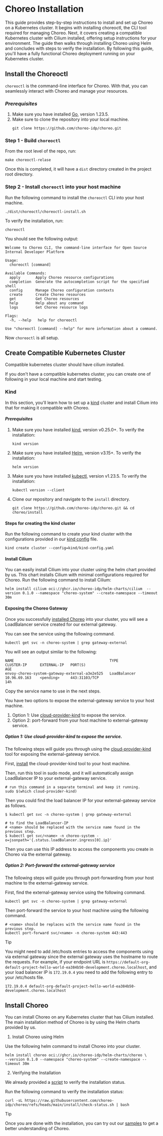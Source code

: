 # Choreo Installation

This guide provides step-by-step instructions to install and set up Choreo on a Kubernetes cluster. 
It begins with installing choreoctl, the CLI tool required for managing Choreo. 
Next, it covers creating a compatible Kubernetes cluster with Cilium installed, offering setup instructions for your environment. 
The guide then walks through installing Choreo using Helm and concludes with steps to verify the installation. 
By following this guide, you'll have a fully functional Choreo deployment running on your Kubernetes cluster.

## Install the Choreoctl

[//]: # (TODO: Refine this once we properly release the CLI as a binary.)

`choreoctl` is the command-line interface for Choreo. With that, you can seamlessly interact with Choreo and manage your resources.

### _Prerequisites_

1. Make sure you have installed [Go](https://golang.org/doc/install), version 1.23.5.
2. Make sure to clone the repository into your local machine.
   ```shell
   git clone https://github.com/choreo-idp/choreo.git
   ```


### Step 1 - Build `choreoctl`
From the root level of the repo, run:

```shell
make choreoctl-relase
```

Once this is completed, it will have a `dist` directory created in the project root directory.

### Step 2 - Install `choreoctl` into your host machine

Run the following command to install the `choreoctl` CLI into your host machine.

```shell
./dist/choreoctl/choreoctl-install.sh
````

To verify the installation, run:

```shell
choreoctl
```

You should see the following output:

```text
Welcome to Choreo CLI, the command-line interface for Open Source Internal Developer Platform

Usage:
  choreoctl [command]

Available Commands:
  apply       Apply Choreo resource configurations
  completion  Generate the autocompletion script for the specified shell
  config      Manage Choreo configuration contexts
  create      Create Choreo resources
  get         Get Choreo resources
  help        Help about any command
  logs        Get Choreo resource logs

Flags:
  -h, --help   help for choreoctl

Use "choreoctl [command] --help" for more information about a command.
```

Now `choreoctl` is all setup.


## Create Compatible Kubernetes Cluster

Compatible kubernetes cluster should have cilium installed.

If you don't have a compatible kubernetes cluster, you can create one of following in your local machine and start testing.

### Kind

In this section, you'll learn how to set up a [kind](https://kind.sigs.k8s.io/) cluster and install Cilium into that for making it compatible with Choreo.

#### _Prerequisites_

1. Make sure you have installed [kind](https://kind.sigs.k8s.io/docs/user/quick-start/#installation), version v0.25.0+.
   To verify the installation:
    ```shell
    kind version
    ```

2. Make sure you have installed [Helm](https://helm.sh/docs/intro/install/), version v3.15+.
   To verify the installation:

    ```shell
    helm version
    ```
3. Make sure you have installed [kubectl](https://kubernetes.io/docs/tasks/tools/#kubectl), version v1.23.5.
   To verify the installation:

    ```shell
    kubectl version --client
    ```

4. Clone our repository and navigate to the `install` directory.
    ```shell
    git clone https://github.com/choreo-idp/choreo.git && cd choreo/install
    ```

#### Steps for creating the kind cluster

Run the following command to create your kind cluster with the configurations provided in our [kind config](../../install/kind/kind-config.yaml) file.

```shell
kind create cluster --config=kind/kind-config.yaml
```

#### Install Cilium

You can easily install Cilium into your cluster using the helm chart provided by us. This chart installs Cilium with minimal configurations required for Choreo.
Run the following command to install Cilium:
```shell
helm install cilium oci://ghcr.io/choreo-idp/helm-charts/cilium  --version 0.1.0 --namespace "choreo-system" --create-namespace --timeout 30m
```

#### Exposing the Choreo Gateway

Once you successfully [installed Choreo](#Install-Choreo) into your cluster, you will see a LoadBalancer service created for our external gateway.

You can see the service using the following command.

```shell
kubectl get svc -n choreo-system | grep gateway-external
```

You will see an output similar to the following:

```text
NAME                                            TYPE           CLUSTER-IP      EXTERNAL-IP   PORT(S)                                   AGE
envoy-choreo-system-gateway-external-a3e2e525   LoadBalancer   10.96.69.163    <pending>     443:31103/TCP                             14h
```

Copy the service name to use in the next steps.

You have two options to expose the external-gateway service to your host machine.

1. Option 1: Use [cloud-provider-kind](https://github.com/kubernetes-sigs/cloud-provider-kind/tree/main) to expose the service. 
2. Option 2: port-forward from your host machine to external-gateway service.

##### Option 1: Use _cloud-provider-kind_ to expose the service.

The following steps will guide you through using the [cloud-provider-kind](https://github.com/kubernetes-sigs/cloud-provider-kind/tree/main) tool for exposing the external-gateway service.

First, [install](https://github.com/kubernetes-sigs/cloud-provider-kind/tree/main?tab=readme-ov-file#install) the cloud-provider-kind tool to your host machine.

Then, run this tool in sudo mode, and it will automatically assign LoadBalancer IP to your external-gateway service.

```shell
# run this command in a separate terminal and keep it running.
sudo $(which cloud-provider-kind)
```

Then you could find the load balancer IP for your external-gateway service as follows.

```shell
$ kubectl get svc -n choreo-system | grep gateway-external
```

```shell
# to find the LoadBalancer-IP
# <name> should be replaced with the service name found in the previous step.
$ kubectl get svc/<name> -n choreo-system -o=jsonpath='{.status.loadBalancer.ingress[0].ip}'
```

Then you can use this IP address to access the components you create in Choreo via the external gateway.

##### Option 2: Port-forward the external-gateway service

The following steps will guide you through port-forwarding from your host machine to the external-gateway service.

First, find the external-gateway service using the following command.

```shell
kubectl get svc -n choreo-system | grep gateway-external
```

Then port-forward the service to your host machine using the following command.

```shell
# <name> should be replaces with the service name found in the previous step.
kubectl port-forward svc/<name> -n choreo-system 443:443
```


> [!TIP]
> You might need to add /etc/hosts entries to access the components using via external gateway since the external gateway uses the hostname to route the requests.
> For example, if your endpoint URL is `https://default-org-default-project-hello-world-ea384b50-development.choreo.localhost`, and your load balancer IP is `172.19.0.4` you need to add the following entry to your /etc/hosts file.
> ```
> 172.19.0.4 default-org-default-project-hello-world-ea384b50-development.choreo.localhost
> ```



[//]: # (Todo: Test this properly on k3d and include the steps in the following section.)

[//]: # (### k3d)

[//]: # ()
[//]: # (#### steps for creating the kind cluster)

[//]: # ()
[//]: # (#### Exposing the Choreo Gateway)


## Install Choreo

You can install Choreo on any Kubernetes cluster that has Cilium installed. The main installation method of Choreo is by using the Helm charts provided by us.


1. Install Choreo using Helm

Use the following helm command to install Choreo into your cluster.

```shell
helm install choreo oci://ghcr.io/choreo-idp/helm-charts/choreo \
--version 0.1.0 --namespace "choreo-system" --create-namespace --timeout 30m
```

2. Verifying the Installation

We already provided a [script](../../install/check-status.sh) to verify the installation status.

Run the following command to verify the installation status:

```shell
curl -sL https://raw.githubusercontent.com/choreo-idp/choreo/refs/heads/main/install/check-status.sh | bash
```

> [!TIP]
> Once you are done with the installation, you can try out our [samples](../../samples) to get a better understanding of Choreo.
